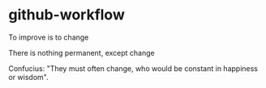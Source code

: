 # github-workflow

To improve is to change

There is nothing permanent, except change

Confucius: "They must often change, who would be constant in happiness or wisdom".


